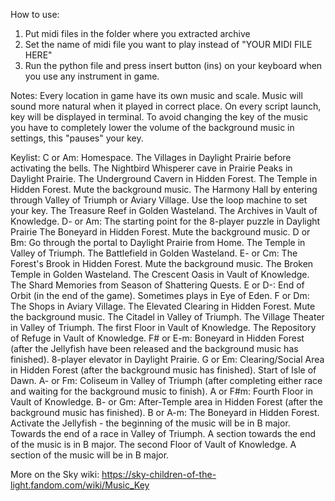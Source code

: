 How to use:
1. Put midi files in the folder where you extracted archive
2. Set the name of midi file you want to play instead of "YOUR MIDI FILE HERE" 
3. Run the python file and press insert button (ins) on your keyboard when you use any instrument in game.

Notes:
Every location in game have its own music and scale. Music will sound more natural when it played in correct place.
On every script launch, key will be displayed in terminal.
To avoid changing the key of the music you have to completely lower the volume of the background music in settings, this "pauses" your key.

Keylist:
  C or Am:
    Homespace.
    The Villages in Daylight Prairie before activating the bells.
    The Nightbird Whisperer cave in Prairie Peaks in Daylight Prairie.
    The Underground Cavern in Hidden Forest.
    The Temple in Hidden Forest. Mute the background music.
    The Harmony Hall by entering through Valley of Triumph or Aviary Village. Use the loop machine to set your key.
    The Treasure Reef in Golden Wasteland.
    The Archives in Vault of Knowledge.
  D- or Am:
    The starting point for the 8-player puzzle in Daylight Prairie
    The Boneyard in Hidden Forest. Mute the background music.
  D or Bm:
    Go through the portal to Daylight Prairie from Home.
    The Temple in Valley of Triumph.
    The Battlefield in Golden Wasteland.
  E- or Cm:
    The Forest's Brook in Hidden Forest. Mute the background music.
    The Broken Temple in Golden Wasteland.
    The Crescent Oasis in Vault of Knowledge.
    The Shard Memories from Season of Shattering Quests.
  E or D-:
    End of Orbit (in the end of the game).
    Sometimes plays in Eye of Eden.
  F or Dm:
    The Shops in Aviary Village.
    The Elevated Clearing in Hidden Forest. Mute the background music.
    The Citadel in Valley of Triumph.
    The Village Theater in Valley of Triumph.
    The first Floor in Vault of Knowledge.
    The Repository of Refuge in Vault of Knowledge.
  F# or E-m:
    Boneyard in Hidden Forest (after the Jellyfish have been released and the background music has finished).
    8-player elevator in Daylight Prairie.
  G or Em:
    Clearing/Social Area in Hidden Forest (after the background music has finished).
    Start of Isle of Dawn.
  A- or Fm:
    Coliseum in Valley of Triumph (after completing either race and waiting for the background music to finish).
  A or F#m:
    Fourth Floor in Vault of Knowledge.
  B- or Gm:
    After-Temple area in Hidden Forest (after the background music has finished).
  B or A-m:
    The Boneyard in Hidden Forest. Activate the Jellyfish - the beginning of the music will be in B major.
    Towards the end of a race in Valley of Triumph. A section towards the end of the music is in B major.
    The second Floor of Vault of Knowledge. A section of the music will be in B major.

More on the Sky wiki: https://sky-children-of-the-light.fandom.com/wiki/Music_Key
